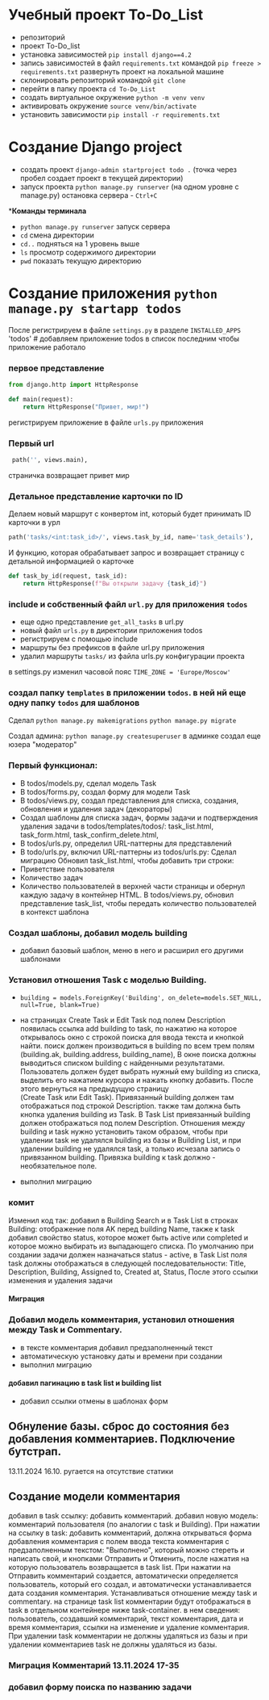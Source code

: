 # Учебный проект To-Do_List
- репозиторий
- проект To-Do_list
- установка зависимостей `pip install django==4.2`
- запись зависимостей в файл `requirements.txt` командой `pip freeze > requirements.txt`
развернуть проект на локальной машине
- склонировать репозиторий командой `git clone`
- перейти в папку проекта `cd To-Do_List`
- создать виртуальное окружение `python -m venv venv`
- активировать окружение `source venv/bin/activate`
- установить зависимости `pip install -r requirements.txt`

# Создание Django project
- создать проект `django-admin startproject todo .` (точка через пробел 
создает проект в текущей директории)
- запуск проекта `python manage.py runserver` (на одном уровне с manage.py)
остановка сервера - `Ctrl+C`

*******Команды терминала****** 
- `python manage.py runserver` запуск сервера
- `cd` смена директории
- `cd..` подняться на 1 уровень выше
- `ls` просмотр содержимого директории
- `pwd` показать текущую директорию

# Создание приложения `python manage.py startapp todos`
После регистрируем в файле `settings.py` в разделе `INSTALLED_APPS`
'todos' # добавляем приложение todos в список последним
чтобы приложение работало

### первое представление
```python
from django.http import HttpResponse

def main(request):
    return HttpResponse("Привет, мир!")
```
регистрируем приложение в файле `urls.py` приложения

### Первый url
```python
 path('', views.main),
```
страничка возвращает привет мир

### Детальное представление карточки по ID
Делаем новый маршрут с конвертом int, который будет принимать ID карточки в урл
```python
path('tasks/<int:task_id>/', views.task_by_id, name='task_details'),
```
И функцию, которая обрабатывает запрос и возвращает страницу с детальной информацией о карточке
```python
def task_by_id(request, task_id):
    return HttpResponse(f"Вы открыли задачу {task_id}")
```
### include и собственный файл `url.py` для приложения `todos`
- еще одно представление `get_all_tasks` в url.py
- новый файл `urls.py` в директории приложения todos
- регистрируем с помощью include
- маршруты без префиксов в файле url.py приложения
- удалил маршруты `tasks/` из файла  urls.py конфигурации проекта

в settings.py изменил часовой пояс `TIME_ZONE = 'Europe/Moscow'`

### создал папку  `templates` в приложении `todos`. в ней нй еще одну папку `todos` для шаблонов

Сделал
`python manage.py makemigrations` 
`python manage.py migrate` 

Создал админа:
`python manage.py createsuperuser`
в админке создал еще юзера "модератор"

### Первый функционал:
- В todos/models.py, сделал модель Task
- В todos/forms.py, создал форму для модели Task
- В todos/views.py, создал представления для списка, создания, обновления и удаления 
задач (декораторы)
- Создал шаблоны для списка задач, формы задачи 
и подтверждения удаления задачи в todos/templates/todos/:
task_list.html, task_form.html, task_confirm_delete.html, 
- В todos/urls.py, определил URL-паттерны для представлений
- В todo/urls.py, включил URL-паттерны из todos/urls.py:
Сделал миграцию
Обновил task_list.html, чтобы добавить три строки:
- Приветствие   пользователя
- Количество задач
- Количество пользователей
в верхней части страницы и обернул каждую задачу в контейнер HTML.
В todos/views.py, обновил представление task_list, чтобы передать
количество пользователей в контекст шаблона

### Создал шаблоны, добавил модель building
- добавил базовый шаблон, меню в него и расширил его другими шаблонами

### Установил отношения Task с моделью Building. 
- `building = models.ForeignKey('Building', on_delete=models.SET_NULL, null=True, blank=True)`
- на страницах Create Task и Edit Task под полем Description появилась ссылка add building 
to task, по нажатию на которое открывалось окно с строкой поиска для ввода текста 
и кнопкой найти. поиск должен производиться в building по всем трем полям 
(building.ak, building.address, building_name), В окне поиска должны 
выводиться списком building с найденными результатами. Пользователь должен 
будет выбрать нужный ему building из списка, выделить его нажатием курсора 
и нажать кнопку добавить. После этого вернуться на предыдущую страницу  
(Create Task или Edit Task). Привязанный building должен там отображаться 
под строкой Description. также там должна быть кнопка удаления building из 
Task.  В Task List привязанный building должен отображаться под полем Description. 
Отношения между building и task нужно установить таком образом, чтобы при 
удалении task не удалялся building из базы и Building List, и при удалении 
building не удалялся task, а только исчезала запись о привязанном building. 
Привязка building к task должно - необязательное поле. 

- выполнил миграцию

### комит
Изменил код так: добавил в Building Search и в Task List в строках Building: отображение 
поля AK перед building Name, также к task добавил свойство status, которое может быть 
active или completed и которое можно выбирать из выпадающего списка. 
По умолчанию при создании задачи должен назначаться status - active, 
в Task List поля task должны отображаться в следующей последовательности: 
Title,  Description, Building, Assigned to, Created at, Status, 
После этого ссылки изменения и удаления задачи

#### Миграция

### Добавил модель комментария, установил отношения между Task и Commentary. 
- в тексте комментария добавил предзаполненный текст
- автоматическую установку даты и времени при создании
- выполнил миграцию

#### добавил пагинацию в task list и building list

- добавил ссылки отмены в шаблонах форм


## Обнуление базы. сброс до состояния без добавления комментариев. Подключение бутстрап.
13.11.2024 16.10. ругается на отсутствие статики

## Создание модели комментария
добавил в task ссылку: добавить комментарий. добавил новую модель: комментарий 
пользователя (по аналогии с task и Building). При нажатии на ссылку в task: добавить 
комментарий, должна открываться форма добавления комментария с полем ввода текста 
комментария с предзаполненным текстом: "Выполнено", который можно стереть и написать 
свой, и кнопками Отправить и Отменить, после нажатия на которую пользователь 
возвращается в task list. При нажатии на Отправить комментарий создается, 
автоматически определяется пользователь, который его создал, и автоматически 
устанавливается дата создания комментария. Устанавливаться отношение между 
task и commentary. на странице task list комментарии будут отображаться в task в 
отдельном контейнере ниже task-container. в нем сведения: пользователь, 
создавший комментарий, текст комментария, дата и время комментария, ссылки на 
изменение и удаление комментария. При удалении task комментарии не должны 
удаляться из базы и при удалении комментариев task не должны удаляться из базы. 

### Миграция Комментарий 13.11.2024 17-35
### добавил форму поиска по названию задачи